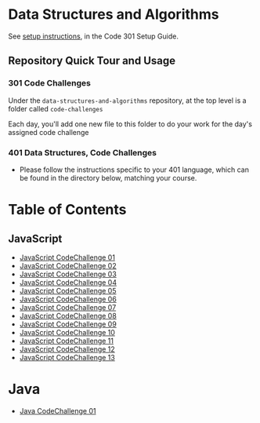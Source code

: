 # Data Structures and Algorithms

See [setup instructions](https://codefellows.github.io/setup-guide/code-301/3-code-challenges), in the Code 301 Setup Guide.

## Repository Quick Tour and Usage

### 301 Code Challenges

Under the `data-structures-and-algorithms` repository, at the top level is a folder called `code-challenges`

Each day, you'll add one new file to this folder to do your work for the day's assigned code challenge

### 401 Data Structures, Code Challenges

- Please follow the instructions specific to your 401 language, which can be found in the directory below, matching your course.


# Table of Contents

## JavaScript
- [JavaScript CodeChallenge 01](code-challenges/challenges-01)
- [JavaScript CodeChallenge 02](code-challenges/challenges-02)
- [JavaScript CodeChallenge 03](code-challenges/challenges-03)
- [JavaScript CodeChallenge 04](code-challenges/challenges-04)
- [JavaScript CodeChallenge 05](code-challenges/challenges-05)
- [JavaScript CodeChallenge 06](code-challenges/challenges-06)
- [JavaScript CodeChallenge 07](code-challenges/challenges-07)
- [JavaScript CodeChallenge 08](code-challenges/challenges-08)
- [JavaScript CodeChallenge 09](code-challenges/challenges-09)
- [JavaScript CodeChallenge 10](code-challenges/challenges-10)
- [JavaScript CodeChallenge 11](code-challenges/challenges-11)
- [JavaScript CodeChallenge 12](code-challenges/challenges-12)
- [JavaScript CodeChallenge 13](code-challenges/challenges-13)

# Java
- [Java CodeChallenge 01](challenges/ArrayReverse)







